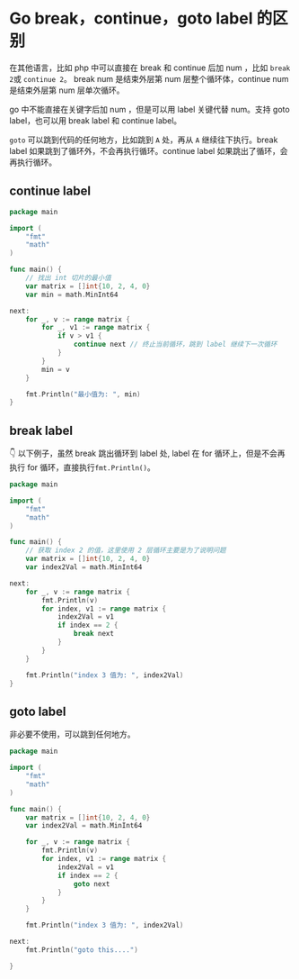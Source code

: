# Go break，continue，goto label 的区别


<!-- author： xiaobinqt -->
<!-- email： xiaobinqt@163.com -->
<!-- https://xiaobinqt.github.io -->
<!-- https://www.xiaobinqt.cn -->

在其他语言，比如 php 中可以直接在 break 和 continue 后加 num ，比如 `break 2`或 `continue 2`。 break num 是结束外层第 num 层整个循环体，continue num 是结束外层第
num 层单次循环。

go 中不能直接在关键字后加 num ，但是可以用 label 关键代替 num。支持 goto label，也可以用 break label 和 continue label。

`goto` 可以跳到代码的任何地方，比如跳到 `A` 处，再从 `A` 继续往下执行。break label 如果跳到了循环外，不会再执行循环。continue label 如果跳出了循环，会再执行循环。

## continue label

```go
package main

import (
	"fmt"
	"math"
)

func main() {
	// 找出 int 切片的最小值
	var matrix = []int{10, 2, 4, 0}
	var min = math.MinInt64

next:
	for _, v := range matrix {
		for _, v1 := range matrix {
			if v > v1 {
				continue next // 终止当前循环，跳到 label 继续下一次循环
			}
		}
		min = v
	}

	fmt.Println("最小值为: ", min)
}

```

## break label

:point_down: 以下例子，虽然 break 跳出循环到 label 处, label 在 for 循环上，但是不会再执行 for 循环，直接执行`fmt.Println()`。

```go
package main

import (
	"fmt"
	"math"
)

func main() {
	// 获取 index 2 的值，这里使用 2 层循环主要是为了说明问题
	var matrix = []int{10, 2, 4, 0}
	var index2Val = math.MinInt64

next:
	for _, v := range matrix {
		fmt.Println(v)
		for index, v1 := range matrix {
			index2Val = v1
			if index == 2 {
				break next
			}
		}
	}

	fmt.Println("index 3 值为: ", index2Val)
}
```

## goto label

非必要不使用，可以跳到任何地方。

```go
package main

import (
	"fmt"
	"math"
)

func main() {
	var matrix = []int{10, 2, 4, 0}
	var index2Val = math.MinInt64

	for _, v := range matrix {
		fmt.Println(v)
		for index, v1 := range matrix {
			index2Val = v1
			if index == 2 {
				goto next
			}
		}
	}

	fmt.Println("index 3 值为: ", index2Val)

next:
	fmt.Println("goto this....")

}

```


